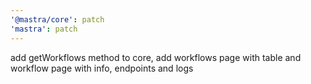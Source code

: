 ```yaml
---
'@mastra/core': patch
'mastra': patch
---
```


add getWorkflows method to core, add workflows page with table and workflow page with info, endpoints and logs
